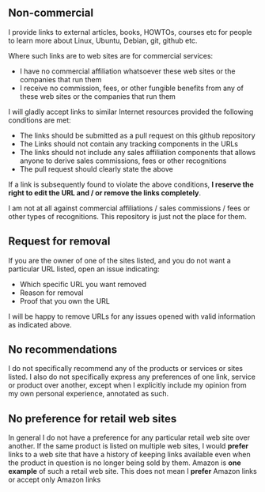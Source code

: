 ## Non-commercial
I provide links to external articles, books, HOWTOs, courses etc for people to learn more about Linux, Ubuntu, Debian, git, github etc.


Where such links are to web sites are for commercial services: 
- I have no commercial affiliation whatsoever these web sites or the companies that run them
- I receive no commission, fees, or other fungible benefits from any of these web sites or the companies that run them

I will gladly accept links to similar Internet resources provided the following conditions are met:
* The links should be submitted as a pull request on this github repository
* The Links should not contain any tracking components in the URLs
* The links should not include any sales affiliation components that allows anyone to derive sales commissions, fees or other recognitions
* The pull request should clearly state the above

If a link is subsequently found to violate the above conditions, **I reserve the right to edit the URL and / or remove the links completely**.

I am not at all against commercial affiliations / sales commissions / fees or other types of recognitions. This repository is just not the place for them.

## Request for removal
If you are the owner of one of the sites listed, and you do not want a particular URL listed, open an issue indicating:
* Which specific URL you want removed
* Reason for removal
* Proof that you own the URL

I will be happy to remove URLs for any issues opened with valid information as indicated above.

## No recommendations
I do not specifically recommend any of the products or services or sites listed. 
I also do not specifically express any preferences of one link, service or product over another, except when I explicitly include my opinion from my own personal experience, annotated as such.

## No preference for retail web sites
In general I do not have a preference for any particular retail web site over another.
If the same product is listed on multiple web sites, I would **prefer** links to a web site 
that have a history of keeping links available even when the product in question is no
longer being sold by them. Amazon is **one example** of such a retail web site.
This does not mean I **prefer** Amazon links or accept only Amazon links
